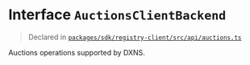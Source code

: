 # Interface `AuctionsClientBackend`
> Declared in [`packages/sdk/registry-client/src/api/auctions.ts`](.)

Auctions operations supported by DXNS.
